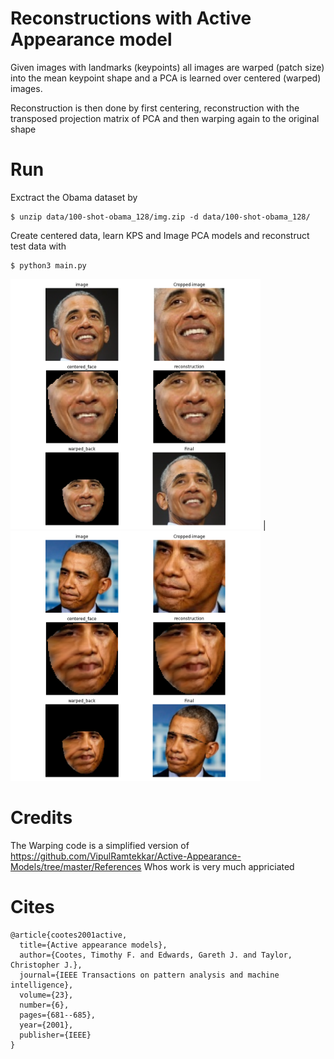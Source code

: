
# Reconstructions with Active Appearance model
Given images with landmarks (keypoints) all images are warped (patch size) into the mean keypoint shape
and a PCA is learned over centered (warped) images.

Reconstruction is then done by first centering, reconstruction with the transposed projection matrix of PCA
and then warping again to the original shape

# Run

Exctract the Obama dataset by

```
$ unzip data/100-shot-obama_128/img.zip -d data/100-shot-obama_128/ 
```

Create centered data, learn KPS and Image PCA models and reconstruct test data with 

```
$ python3 main.py
```


<img src="Readme_images/recon-1.png" width="400"> | <img src="Readme_images/recon-6.png" width="400">


# Credits
The Warping code is a simplified version of https://github.com/VipulRamtekkar/Active-Appearance-Models/tree/master/References
Whos work is very much appriciated

# Cites
```
@article{cootes2001active,
  title={Active appearance models},
  author={Cootes, Timothy F. and Edwards, Gareth J. and Taylor, Christopher J.},
  journal={IEEE Transactions on pattern analysis and machine intelligence},
  volume={23},
  number={6},
  pages={681--685},
  year={2001},
  publisher={IEEE}
}
```

